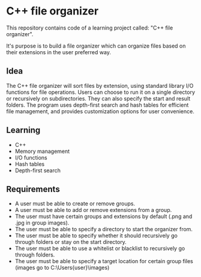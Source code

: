 # C++ file organizer

This repository contains code of a learning project called: "C++ file organizer".

It's purpose is to build a file organizer which can organize files based on their extensions in the user preferred way.

## Idea

The C++ file organizer will sort files by extension, using standard library I/O functions for file operations. Users can choose to run it on a single directory or recursively on subdirectories. They can also specify the start and result folders. The program uses depth-first search and hash tables for efficient file management, and provides customization options for user convenience.

## Learning

- C++
- Memory management
- I/O functions
- Hash tables
- Depth-first search

## Requirements

- A user must be able to create or remove groups.
- A user must be able to add or remove extensions from a group.
- The user must have certain groups and extensions by default (.png and .jpg in group images).
- The user must be able to specify a directory to start the organizer from.
- The user must be able to specify whether it should recursively go through folders or stay on the start directory.
- The user must be able to use a whitelist or blacklist to recursively go through folders.
- The user must be able to specify a target location for certain group files (images go to C:\Users\{user}\images)
